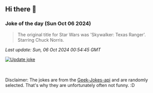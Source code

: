 ## Hi there 👋

### Joke of the day (Sun Oct 06 2024)
<!-- joke -->
>The original title for Star Wars was 'Skywalker: Texas Ranger'. Starring Chuck Norris.
<!-- /joke -->

*Last update: Sun, 06 Oct 2024 00:54:45 GMT*

[![Update joke](https://github.com/nclskfm/nclskfm/actions/workflows/joke.yml/badge.svg)](https://github.com/nclskfm/nclskfm/actions/workflows/joke.yml)

<br><br>
Disclaimer: The jokes are from the [Geek-Jokes-api](https://github.com/sameerkumar18/geek-joke-api) and are randomly selected. That's why they are unfortunately often not funny. :D

